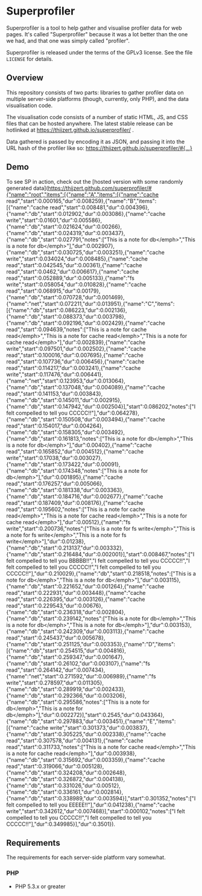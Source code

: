 Superprofiler
=============

Superprofiler is a tool to help gather and visualise profiler data for web pages.
It's called "Superprofiler" because it was a lot better than the one we had, and
that one was simply called "profiler".

Superprofiler is released under the terms of the GPLv3 license.
See the file `LICENSE` for details.


Overview
--------

This repository consists of two parts: libraries to gather profiler data on 
multiple server-side platforms (though, currently, only PHP), and the data
visualisation code.

The visualisation code consists of a number of static HTML, JS, and CSS files
that can be hosted anywhere. The latest stable release can be hotlinked at
https://thijzert.github.io/superprofiler/ .

Data gathered is passed by encoding it as JSON, and passing it into the URL hash 
of the profiler like so:
 https://thijzert.github.io/superprofiler/#{...}


Demo
----
To see SP in action, check out the [hosted version with some randomly generated data](https://thijzert.github.com/superprofiler/#{"name":"root","items":[{"name":"A","items":[{"name":"cache read","start":0.000165,"dur":0.008259},{"name":"B","items":[{"name":"cache read","start":0.008481,"dur":0.004396},{"name":"db","start":0.012902,"dur":0.003086},{"name":"cache write","start":0.01601,"dur":0.005586},{"name":"db","start":0.021624,"dur":0.00266},{"name":"db","start":0.024319,"dur":0.003437},{"name":"db","start":0.027791,"notes":["This is a note for <emph>db<\/emph>","This is a note for <emph>db<\/emph>"],"dur":0.002907},{"name":"db","start":0.030725,"dur":0.003251},{"name":"cache write","start":0.034024,"dur":0.008485},{"name":"cache read","start":0.042545,"dur":0.00361},{"name":"cache read","start":0.0462,"dur":0.006617},{"name":"cache read","start":0.052889,"dur":0.005133},{"name":"fs write","start":0.058054,"dur":0.010828},{"name":"cache read","start":0.068915,"dur":0.00179},{"name":"db","start":0.070728,"dur":0.001469},{"name":"net","start":0.072211,"dur":0.013951},{"name":"C","items":[{"name":"db","start":0.086223,"dur":0.002136},{"name":"db","start":0.088373,"dur":0.003798},{"name":"db","start":0.092196,"dur":0.002429},{"name":"cache read","start":0.094639,"notes":["This is a note for <emph>cache read<\/emph>","This is a note for <emph>cache read<\/emph>","This is a note for <emph>cache read<\/emph>"],"dur":0.002839},{"name":"cache write","start":0.097501,"dur":0.002502},{"name":"cache read","start":0.100016,"dur":0.007695},{"name":"cache read","start":0.107736,"dur":0.006456},{"name":"cache read","start":0.114217,"dur":0.003241},{"name":"cache write","start":0.117476,"dur":0.006441},{"name":"net","start":0.123953,"dur":0.013064},{"name":"db","start":0.137048,"dur":0.004089},{"name":"cache read","start":0.141153,"dur":0.003843},{"name":"db","start":0.145011,"dur":0.002915},{"name":"db","start":0.147942,"dur":0.002504}],"start":0.086202,"notes":["I felt compelled to tell you CCCCC!!"],"dur":0.064278},{"name":"db","start":0.150508,"dur":0.003494},{"name":"cache read","start":0.154017,"dur":0.004264},{"name":"db","start":0.158305,"dur":0.003492},{"name":"db","start":0.161813,"notes":["This is a note for <emph>db<\/emph>","This is a note for <emph>db<\/emph>"],"dur":0.00402},{"name":"cache read","start":0.165852,"dur":0.004512},{"name":"cache write","start":0.17038,"dur":0.003027},{"name":"db","start":0.173422,"dur":0.00091},{"name":"db","start":0.174348,"notes":["This is a note for <emph>db<\/emph>"],"dur":0.001895},{"name":"cache read","start":0.176257,"dur":0.005066},{"name":"db","start":0.181338,"dur":0.003363},{"name":"db","start":0.184716,"dur":0.002677},{"name":"cache read","start":0.187409,"dur":0.008176},{"name":"cache read","start":0.195602,"notes":["This is a note for <emph>cache read<\/emph>","This is a note for <emph>cache read<\/emph>","This is a note for <emph>cache read<\/emph>"],"dur":0.00512},{"name":"fs write","start":0.200736,"notes":["This is a note for <emph>fs write<\/emph>","This is a note for <emph>fs write<\/emph>","This is a note for <emph>fs write<\/emph>"],"dur":0.01238},{"name":"db","start":0.213137,"dur":0.003332},{"name":"db","start":0.216484,"dur":0.002001}],"start":0.008467,"notes":["I felt compelled to tell you BBBBB!!","I felt compelled to tell you CCCCC!!","I felt compelled to tell you CCCCC!!","I felt compelled to tell you CCCCC!!"],"dur":0.210029},{"name":"db","start":0.218518,"notes":["This is a note for <emph>db<\/emph>","This is a note for <emph>db<\/emph>"],"dur":0.003115},{"name":"db","start":0.221652,"dur":0.001264},{"name":"cache read","start":0.222931,"dur":0.003448},{"name":"cache read","start":0.226395,"dur":0.003126},{"name":"cache read","start":0.229543,"dur":0.00676},{"name":"db","start":0.236318,"dur":0.002804},{"name":"db","start":0.239142,"notes":["This is a note for <emph>db<\/emph>","This is a note for <emph>db<\/emph>","This is a note for <emph>db<\/emph>"],"dur":0.003153},{"name":"db","start":0.242309,"dur":0.003113},{"name":"cache read","start":0.245437,"dur":0.005678},{"name":"db","start":0.251125,"dur":0.003353},{"name":"D","items":[{"name":"db","start":0.254515,"dur":0.004816},{"name":"db","start":0.259347,"dur":0.001647},{"name":"db","start":0.26102,"dur":0.003107},{"name":"fs read","start":0.264142,"dur":0.007434},{"name":"net","start":0.271592,"dur":0.006989},{"name":"fs write","start":0.278597,"dur":0.011305},{"name":"db","start":0.289919,"dur":0.002433},{"name":"db","start":0.292366,"dur":0.003206},{"name":"db","start":0.295586,"notes":["This is a note for <emph>db<\/emph>","This is a note for <emph>db<\/emph>"],"dur":0.002272}],"start":0.2545,"dur":0.043364},{"name":"db","start":0.297883,"dur":0.003451},{"name":"E","items":[{"name":"cache write","start":0.301373,"dur":0.003837},{"name":"db","start":0.305225,"dur":0.002338},{"name":"cache read","start":0.307578,"dur":0.004131},{"name":"cache read","start":0.311733,"notes":["This is a note for <emph>cache read<\/emph>","This is a note for <emph>cache read<\/emph>"],"dur":0.003938},{"name":"db","start":0.315692,"dur":0.003359},{"name":"cache read","start":0.319066,"dur":0.005128},{"name":"db","start":0.324208,"dur":0.002648},{"name":"db","start":0.326872,"dur":0.004138},{"name":"db","start":0.331026,"dur":0.00512},{"name":"db","start":0.336161,"dur":0.002814},{"name":"db","start":0.338989,"dur":0.003594}],"start":0.301352,"notes":["I felt compelled to tell you EEEEE!!"],"dur":0.041238},{"name":"cache write","start":0.342612,"dur":0.007468}],"start":0.000102,"notes":["I felt compelled to tell you CCCCC!!","I felt compelled to tell you CCCCC!!"],"dur":0.349985}],"dur":0.3501}).


Requirements
---------

The requirements for each server-side platform vary somewhat.

### PHP ###
* PHP 5.3.x or greater


